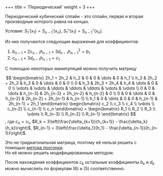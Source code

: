 +++
title = 'Периодический'
weight = 3
+++

Периодический кубический сплайн - это сплайн, первая и вторая производные которого равна на концах.

Условия: $S_1'(x_1) = S_{n-1}'(x_n), \ S_1''(x_1) = S_{n-1}''(x_n)$.

Из них получаются следующие выражения для коэффициентов:
1. $b_{n-1} + 2c_{n-1}h_{n-1} + 3d_{n-1}h_{n-1}^2 = b_1$
2. $c_{n-1} + 3d_{n-1}h_{n-1} = c_1$

С помощью некоторых манипуляций можно получить матрицу

$$
\begin{bmatrix}
	2h_1 + 2h_2 & h_2 & 0 & 0 & \dots & 0 & h_1 \\
	h_2 & 2h_2 + 2h_3 & h_3 & 0 & \dots & 0 & 0 \\
	0 & h_3 & 2h_3 + 2h_4 & h_4 & \dots & 0 & 0 \\
	\vdots & \vdots & \ddots & \ddots & \ddots & \vdots & \vdots \\
	0 & 0 & \dots & h_{n-3} & 2h_{n-3} + 2h_{n-2} & h_{n-2} & 0 \\
	0 & 0 & \dots & 0 & h_{n-2} & 2h_{n-2} + 2h_{n-1} & h_{n-1} \\
	h_1 & 0 & \dots & 0 & 0 & h_{n-1} & 2h_{n-1} + 2h_1
\end{bmatrix}
\begin{bmatrix}
	c_2 \\ c_3 \\ c_4 \\ \vdots \\ c_{n-2} \\ c_{n-1} \\ c_n
\end{bmatrix}
= \begin{bmatrix}
	R_1 \\ R_2 \\ R_3 \\ \vdots \\ R_{n-3} \\ R_{n-2} \\ R_{n-1}
\end{bmatrix}
$$
, где $c_n = c_1$, $R_k = 3\left(\frac{\delta_{k+1}}{h_{k+1}} - \frac{\delta_k}{h_k}\right)$, $R_{n-1} = 3\left(\frac{\delta_1}{h_1} - \frac{\delta_{n-1}}{h_{n-1}}\right)$.

Это не тридиагональная матрица, поэтому её нельзя решить с помощью [метода прогонки](https://ru.wikipedia.org/wiki/Метод_прогонки).\
Но её можно решить модифицированным методом.

После нахождения коэффициентов $c_k$ остальные коэффициенты $b_k$ и $d_k$ можно вычислить по формулам (6) и (5) соответственно.